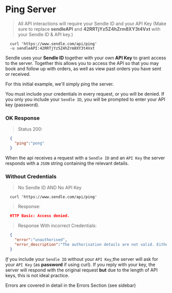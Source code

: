# Ping Server

> All API interactions will require your Sendle ID and your API Key (Make sure to replace **sendleAPI** and **42RRTjYz5Z4hZrm8XY3t4Vxt** with your Sendle ID & API key.)

```shell
  curl 'https://www.sendle.com/api/ping'
  -u sendleAPI:42RRTjYz5Z4hZrm8XY3t4Vxt
```

Sendle uses your **Sendle ID** together with your own **API Key** to grant access to the server. Together this allows you to access the API so that you may book and follow up with orders, as well as view past orders you have sent or received.

For this initial example, we'll simply ping the server.

You must include your credentials in every request, or you will be denied. If you only you include your `Sendle ID`, you will be prompted to enter your API key (password).

### OK Response

> Status 200:

```json
  {
    "ping":"pong"
  }
```

When the api receives a request with a `Sendle ID` and an `API Key` the server responds with a `JSON` string containing the relevant details.

### Without Credentials
> No Sendle ID AND No API Key

```shell
  curl 'https://www.sendle.com/api/ping'
```

> Response:

```json
  HTTP Basic: Access denied.
```

> Response With incorrect Credentials:

```json
  {
    "error":"unauthorised",
    "error_description":"The authorisation details are not valid. Either the Sendle ID or API key are incorrect."
  }
```

*If* you include your `Sendle ID` without your `API Key`,the server will ask for your `API Key` (as **password** if using curl). If you reply with your key, the server will respond with the original request **but** due to the length of API keys, this is not ideal practice.

<aside class='warning'>Errors are covered in detail in the Errors Section (see sidebar)</aside>
